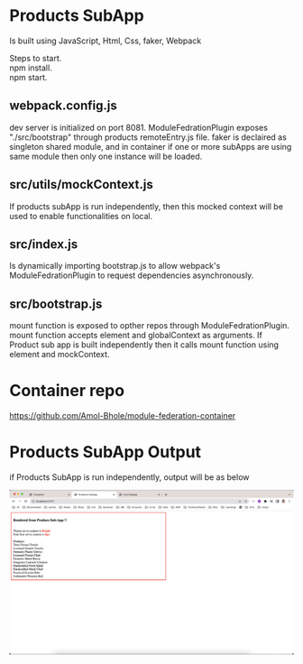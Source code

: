 # Products SubApp

Is built using JavaScript, Html, Css, faker, Webpack

Steps to start.      
npm install.      
npm start.      

## webpack.config.js

dev server is initialized on port 8081.
ModuleFedrationPlugin exposes "./src/bootstrap" through products remoteEntry.js file.
faker is declaired as singleton shared module, and in container if one or more subApps are using same module then only one instance will be loaded.

## src/utils/mockContext.js

If products subApp is run independently, then this mocked context will be used to enable functionalities on local.

## src/index.js

Is dynamically importing bootstrap.js to allow webpack's ModuleFedrationPlugin to request dependencies asynchronously.

## src/bootstrap.js

mount function is exposed to opther repos through ModuleFedrationPlugin.
mount function accepts element and globalContext as arguments.
If Product sub app is built independently then it calls mount function using element and mockContext.

# Container repo

https://github.com/Amol-Bhole/module-federation-container

# Products SubApp Output

if Products SubApp is run independently, output will be as below

![alt text](https://github.com/Amol-Bhole/module-federation-products/blob/main/src/assets/products_output.png?raw=true)
